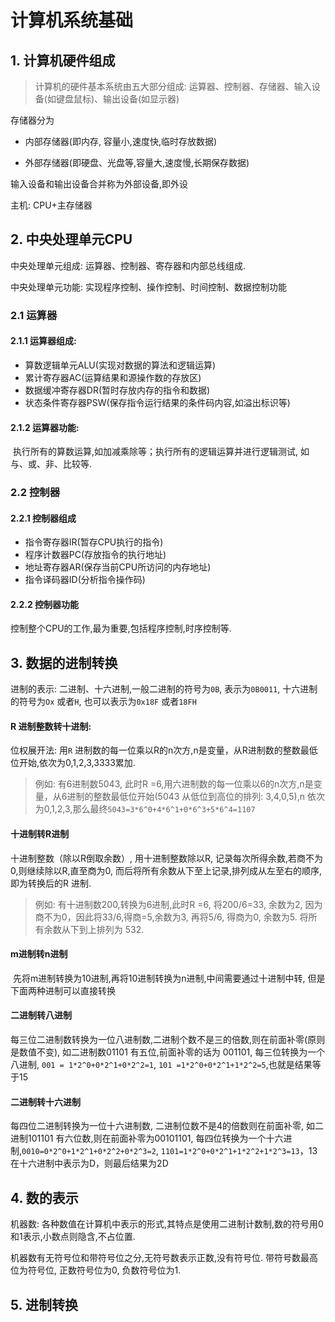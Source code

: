 #  计算机系统基础



##  1. 计算机硬件组成

> 计算机的硬件基本系统由五大部分组成: 运算器、控制器、存储器、输入设备(如键盘鼠标)、输出设备(如显示器)



存储器分为

- 内部存储器(即内存, 容量小,速度快,临时存放数据)

- 外部存储器(即硬盘、光盘等,容量大,速度慢,长期保存数据)

输入设备和输出设备合并称为外部设备,即外设

主机: CPU+主存储器



## 2. 中央处理单元CPU

中央处理单元组成: 运算器、控制器、寄存器和内部总线组成. 

中央处理单元功能: 实现程序控制、操作控制、时间控制、数据控制功能 

### 2.1 运算器

####  2.1.1 运算器组成:

- 算数逻辑单元ALU(实现对数据的算法和逻辑运算)
- 累计寄存器AC(运算结果和源操作数的存放区)
- 数据缓冲寄存器DR(暂时存放内存的指令和数据)
- 状态条件寄存器PSW(保存指令运行结果的条件码内容,如溢出标识等)

#### 2.1.2 运算器功能:

​    执行所有的算数运算,如加减乘除等；执行所有的逻辑运算并进行逻辑测试, 如与、或、非、比较等. 

###  2.2 控制器

####  2.2.1 控制器组成

- 指令寄存器IR(暂存CPU执行的指令)
- 程序计数器PC(存放指令的执行地址)
- 地址寄存器AR(保存当前CPU所访问的内存地址)
- 指令译码器ID(分析指令操作码)

#### 2.2.2 控制器功能

 控制整个CPU的工作,最为重要,包括程序控制,时序控制等. 



## 3. 数据的进制转换

进制的表示: 二进制、十六进制,一般二进制的符号为`0B`, 表示为`0B0011`, 十六进制的符号为`Ox` 或者`H`, 也可以表示为`0x18F` 或者`18FH`

####  R 进制整数转十进制:

 位权展开法: 用`R` 进制数的每一位乘以R的n次方,n是变量，从R进制数的整数最低位开始,依次为0,1,2,3,3333累加.

> 例如: 有6进制数5043, 此时R =6,用六进制数的每一位乘以6的n次方,n是变量，从6进制的整数最低位开始(5043 从低位到高位的排列: 3,4,0,5),n 依次为0,1,2,3,那么最终`5043=3*6^0+4*6^1+0*6^3+5*6^4=1107`

#### 十进制转R进制

  十进制整数（除以R倒取余数）, 用十进制整数除以R, 记录每次所得余数,若商不为0,则继续除以R,直至商为0, 而后将所有余数从下至上记录,排列成从左至右的顺序,即为转换后的R 进制. 

> 例如: 有十进制数200,转换为6进制,此时R =6, 将200/6=33, 余数为2, 因为商不为0，因此将33/6,得商=5,余数为3, 再将5/6, 得商为0, 余数为5. 将所有余数从下到上排列为 532. 

#### m进制转n进制

​    先将m进制转换为10进制,再将10进制转换为n进制,中间需要通过十进制中转, 但是下面两种进制可以直接转换

#### 二进制转八进制

  每三位二进制数转换为一位八进制数,二进制个数不是三的倍数,则在前面补零(原则是数值不变), 如二进制数01101 有五位,前面补零的话为 001101, 每三位转换为一个八进制, `001 = 1*2^0+0*2^1+0*2^2=1`, `101 =1*2^0+0*2^1+1*2^2=5`,也就是结果等于15

#### 二进制转十六进制

每四位二进制转换为一位十六进制数, 二进制位数不是4的倍数则在前面补零, 如二进制101101 有六位数,则在前面补零为00101101,   每四位转换为一个十六进制,`0010=0*2^0+1*2^1+0*2^2+0*2^3=2`, `1101=1*2^0+0*2^1+1*2^2+1*2^3=13`，13在十六进制中表示为D，则最后结果为2D

## 4. 数的表示

机器数: 各种数值在计算机中表示的形式,其特点是使用二进制计数制,数的符号用0和1表示,小数点则隐含,不占位置. 

机器数有无符号位和带符号位之分,无符号数表示正数,没有符号位. 带符号数最高位为符号位, 正数符号位为0, 负数符号位为1. 



## 5. 进制转换

